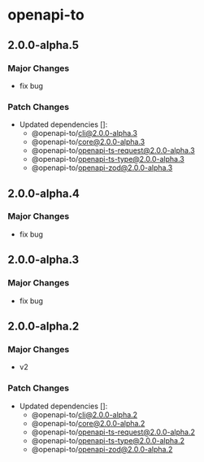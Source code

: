 # openapi-to

## 2.0.0-alpha.5

### Major Changes

- fix bug

### Patch Changes

- Updated dependencies []:
  - @openapi-to/cli@2.0.0-alpha.3
  - @openapi-to/core@2.0.0-alpha.3
  - @openapi-to/openapi-ts-request@2.0.0-alpha.3
  - @openapi-to/openapi-ts-type@2.0.0-alpha.3
  - @openapi-to/openapi-zod@2.0.0-alpha.3

## 2.0.0-alpha.4

### Major Changes

- fix bug

## 2.0.0-alpha.3

### Major Changes

- fix bug

## 2.0.0-alpha.2

### Major Changes

- v2

### Patch Changes

- Updated dependencies []:
  - @openapi-to/cli@2.0.0-alpha.2
  - @openapi-to/core@2.0.0-alpha.2
  - @openapi-to/openapi-ts-request@2.0.0-alpha.2
  - @openapi-to/openapi-ts-type@2.0.0-alpha.2
  - @openapi-to/openapi-zod@2.0.0-alpha.2
